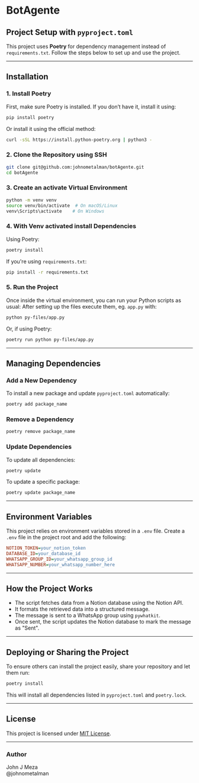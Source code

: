 # BotAgente

## Project Setup with `pyproject.toml`

This project uses **Poetry** for dependency management instead of `requirements.txt`. Follow the steps below to set up and use the project.

---

## Installation

### 1. Install Poetry
First, make sure Poetry is installed. If you don’t have it, install it using:

```sh
pip install poetry
```

Or install it using the official method:
```sh
curl -sSL https://install.python-poetry.org | python3 -
```

### 2. Clone the Repository using SSH
```sh
git clone git@github.com:johnometalman/botAgente.git
cd botAgente
```

### 3. Create an activate Virtual Environment
```sh
python -m venv venv
source venv/bin/activate  # On macOS/Linux
venv\Scripts\activate    # On Windows
```

### 4. With Venv activated install Dependencies
Using Poetry:
```sh
poetry install
```
If you're using `requirements.txt`:
```sh
pip install -r requirements.txt
```


### 5. Run the Project
Once inside the virtual environment, you can run your Python scripts as usual:
After setting up the files execute them, eg. `app.py` with:
```sh
python py-files/app.py
```
Or, if using Poetry:
```sh
poetry run python py-files/app.py
```

---

## Managing Dependencies

### Add a New Dependency
To install a new package and update `pyproject.toml` automatically:
```sh
poetry add package_name
```

### Remove a Dependency
```sh
poetry remove package_name
```

### Update Dependencies
To update all dependencies:
```sh
poetry update
```

To update a specific package:
```sh
poetry update package_name
```

---

## Environment Variables
This project relies on environment variables stored in a `.env` file. Create a `.env` file in the project root and add the following:

```ini
NOTION_TOKEN=your_notion_token
DATABASE_ID=your_database_id
WHATSAPP_GROUP_ID=your_whatsapp_group_id
WHATSAPP_NUMBER=your_whatsapp_number_here
```

---

## How the Project Works
- The script fetches data from a Notion database using the Notion API.
- It formats the retrieved data into a structured message.
- The message is sent to a WhatsApp group using `pywhatkit`.
- Once sent, the script updates the Notion database to mark the message as "Sent".

---

## Deploying or Sharing the Project
To ensure others can install the project easily, share your repository and let them run:
```sh
poetry install
```
This will install all dependencies listed in `pyproject.toml` and `poetry.lock`.

---

## License
This project is licensed under [MIT License](LICENSE).

---

### Author
John J Meza  
@johnometalman

